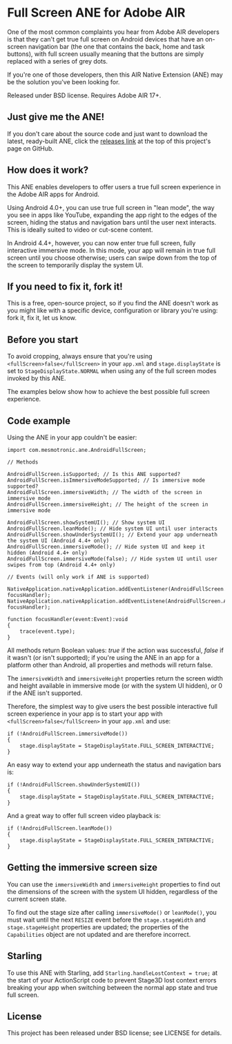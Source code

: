 Full Screen ANE for Adobe AIR
=============================

One of the most common complaints you hear from Adobe AIR developers is that they can't get true full screen on Android devices that have an on-screen navigation bar (the one that contains the back, home and task buttons), with full screen usually meaning that the buttons are simply replaced with a series of grey dots. 

If you're one of those developers, then this AIR Native Extension (ANE) may be the solution you've been looking for. 

Released under BSD license. Requires Adobe AIR 17+.

Just give me the ANE!
---------------------

If you don't care about the source code and just want to download the latest, ready-built ANE, click the [releases link](https://github.com/mesmotronic/air-ane-fullscreen/releases) at the top of this project's page on GitHub.

How does it work?
-----------------

This ANE enables developers to offer users a true full screen experience in the Adobe AIR apps for Android.

Using Android 4.0+, you can use true full screen in "lean mode", the way you see in apps like YouTube, expanding the app right to the edges of the screen, hiding the status and navigation bars until the user next interacts. This is ideally suited to video or cut-scene content.

In Android 4.4+, however, you can now enter true full screen, fully interactive immersive mode. In this mode, your app will remain in true full screen until you choose otherwise; users can swipe down from the top of the screen to temporarily display the system UI.

If you need to fix it, fork it!
-------------------------------

This is a free, open-source project, so if you find the ANE doesn't work as you might like with a specific device, configuration or library you're using: fork it, fix it, let us know.

Before you start
----------------

To avoid cropping, always ensure that you're using `<fullScreen>false</fullScreen>` in your `app.xml` and `stage.displayState` is set to `StageDisplayState.NORMAL` when using any of the full screen modes invoked by this ANE.

The examples below show how to achieve the best possible full screen experience.

Code example
------------

Using the ANE in your app couldn't be easier:

```as3
import com.mesmotronic.ane.AndroidFullScreen;

// Methods

AndroidFullScreen.isSupported; // Is this ANE supported?
AndroidFullScreen.isImmersiveModeSupported; // Is immersive mode supported?
AndroidFullScreen.immersiveWidth; // The width of the screen in immersive mode
AndroidFullScreen.immersiveHeight; // The height of the screen in immersive mode

AndroidFullScreen.showSystemUI(); // Show system UI
AndroidFullScreen.leanMode(); // Hide system UI until user interacts
AndroidFullScreen.showUnderSystemUI(); // Extend your app underneath the system UI (Android 4.4+ only)
AndroidFullScreen.immersiveMode(); // Hide system UI and keep it hidden (Android 4.4+ only)
AndroidFullScreen.immersiveMode(false); // Hide system UI until user swipes from top (Android 4.4+ only)

// Events (will only work if ANE is supported)

NativeApplication.nativeApplication.addEventListener(AndroidFullScreen.ANDROID_WINDOW_FOCUS_IN, focusHandler);
NativeApplication.nativeApplication.addEventListene(AndroidFullScreen.ANDROID_WINDOW_FOCUS_OUT, focusHandler);

function focusHandler(event:Event):void
{
	trace(event.type);
} 

```

All methods return Boolean values: *true* if the action was successful, *false* if it wasn't (or isn't supported); if you're using the ANE in an app for a platform other than Android, all properties and methods will return false.

The `immersiveWidth` and `immersiveHeight` properties return the screen width and height available in immersive mode (or with the system UI hidden), or 0 if the ANE isn't supported.

Therefore, the simplest way to give users the best possible interactive full screen experience in your app is to start your app with `<fullScreen>false</fullScreen>` in your `app.xml` and use:

```as3
if (!AndroidFullScreen.immersiveMode())
{
    stage.displayState = StageDisplayState.FULL_SCREEN_INTERACTIVE;
}
```

An easy way to extend your app underneath the status and navigation bars is:

```as3
if (!AndroidFullScreen.showUnderSystemUI())
{
    stage.displayState = StageDisplayState.FULL_SCREEN_INTERACTIVE;
}
```

And a great way to offer full screen video playback is:

```as3
if (!AndroidFullScreen.leanMode())
{
    stage.displayState = StageDisplayState.FULL_SCREEN_INTERACTIVE;
}
```

Getting the immersive screen size
---------------------------------

You can use the `immersiveWidth` and `immersiveHeight` properties to find out the dimensions of the screen with the system UI hidden, regardless of the current screen state.

To find out the stage size after calling `immersiveMode()` or `leanMode()`, you must wait until the next `RESIZE` event before the `stage.stageWidth` and `stage.stageHeight` properties are updated; the properties of the `Capabilities` object are not updated and are therefore incorrect.

Starling
--------

To use this ANE with Starling,  add `Starling.handleLostContext = true;` at the start of your ActionScript code to prevent Stage3D lost context errors breaking your app when switching between the normal app state and true full screen.

License
-------

This project has been released under BSD license; see LICENSE for details.
